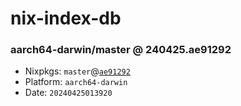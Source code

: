 # nix-index-db
### aarch64-darwin/master @ 240425.ae91292
- Nixpkgs: `master`@[`ae91292`](https://github.com/NixOS/nixpkgs/commit/ae912928fc3410976c2a85883b95fe5908377ed6)
- Platform: `aarch64-darwin`
- Date: `20240425013920`
